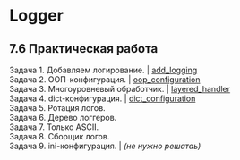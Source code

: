 # Logger
## 7.6 Практическая работа

Задача 1. Добавляем логирование. | [add_logging](https://github.com/wafflelios/Python-Advanced/tree/main/mod7/add_logging)<br>
Задача 2. ООП-конфигурация. | [oop_configuration](https://github.com/wafflelios/Python-Advanced/tree/main/mod7/oop_configuration)<br>
Задача 3. Многоуровневый обработчик. | [layered_handler](https://github.com/wafflelios/Python-Advanced/tree/main/mod7/layered_handler)<br>
Задача 4. dict-конфигурация. | [dict_configuration](https://github.com/wafflelios/Python-Advanced/tree/main/mod7/dict_configuration)<br>
Задача 5. Ротация логов. <br>
Задача 6. Дерево логгеров. <br>
Задача 7. Только ASCII.<br>
Задача 8. Сборщик логов.<br>
Задача 9. ini-конфигурация. | _(не нужно решатаь)_
